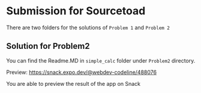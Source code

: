 # Submission for Sourcetoad

There are two folders for the solutions of ``Problem 1`` and ``Problem 2``


## Solution for Problem2

You can find the Readme.MD in ``simple_calc`` folder under ``Problem2`` directory.

Preview: https://snack.expo.dev/@webdev-codeline/488076 

You are able to preview the result of the app on Snack
